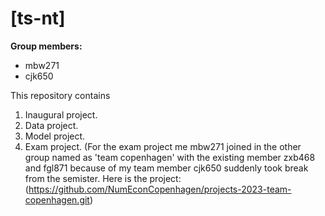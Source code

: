 # \[ts-nt\]

**Group members:**
- mbw271
- cjk650

This repository contains  
1. Inaugural project. 
2. Data project. 
3. Model project. 
4. Exam project. (For the exam project me mbw271 joined in the other group named as 'team copenhagen' with the existing member zxb468 and fgl871 because of my team member cjk650 suddenly took break from the semister. Here is the project: (https://github.com/NumEconCopenhagen/projects-2023-team-copenhagen.git)
